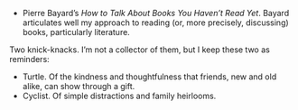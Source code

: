 

- Pierre Bayard’s _How to Talk About Books You Haven’t Read Yet_. Bayard articulates well my approach to reading (or, more precisely, discussing) books, particularly literature.

Two knick-knacks. I’m not a collector of them, but I keep these two as reminders:

- Turtle. Of the kindness and thoughtfulness that friends, new and old alike, can show through a gift.
- Cyclist. Of simple distractions and family heirlooms.



